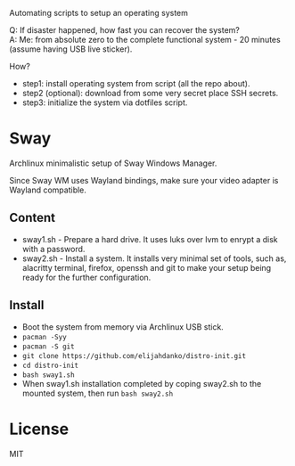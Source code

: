 Automating scripts to setup an operating system

Q: If disaster happened, how fast you can recover the system?<br/>
A: Me: from absolute zero to the complete functional system - 20 minutes (assume
having USB live sticker).

How?

- step1: install operating system from script (all the repo about).
- step2 (optional): download from some very secret place SSH secrets.
- step3: initialize the system via dotfiles script.

# Sway

Archlinux minimalistic setup of Sway Windows Manager.

Since Sway WM uses Wayland bindings, make sure your video adapter is
Wayland compatible.

## Content
- sway1.sh - Prepare a hard drive. It uses luks over lvm to enrypt a disk
    with a password.
- sway2.sh - Install a system. It installs very minimal set of tools, such as,
    alacritty terminal, firefox, openssh and git to make your setup being ready
    for the further configuration.

## Install

- Boot the system from memory via Archlinux USB stick.
- `pacman -Syy`
- `pacman -S git`
- `git clone https://github.com/elijahdanko/distro-init.git`
- `cd distro-init`
- `bash sway1.sh`
-  When sway1.sh installation completed by coping sway2.sh to the mounted
   system, then run `bash sway2.sh`

# License

MIT
